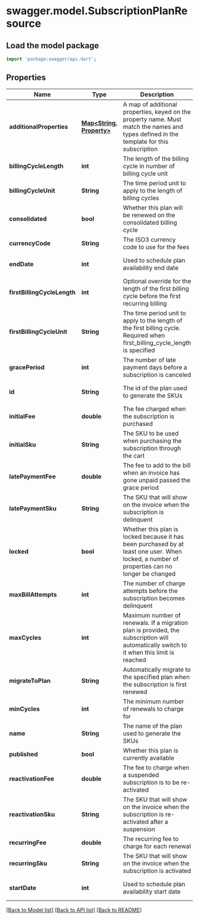 # swagger.model.SubscriptionPlanResource

## Load the model package
```dart
import 'package:swagger/api.dart';
```

## Properties
Name | Type | Description | Notes
------------ | ------------- | ------------- | -------------
**additionalProperties** | [**Map&lt;String, Property&gt;**](Property.md) | A map of additional properties, keyed on the property name.  Must match the names and types defined in the template for this subscription | [optional] [default to {}]
**billingCycleLength** | **int** | The length of the billing cycle in number of billing cycle unit | [default to null]
**billingCycleUnit** | **String** | The time period unit to apply to the length of billing cycles | [default to null]
**consolidated** | **bool** | Whether this plan will be renewed on the consolidated billing cycle | [default to null]
**currencyCode** | **String** | The ISO3 currency code to use for the fees | [default to null]
**endDate** | **int** | Used to schedule plan availability end date | [optional] [default to null]
**firstBillingCycleLength** | **int** | Optional override for the length of the first billing cycle before the first recurring billing | [optional] [default to null]
**firstBillingCycleUnit** | **String** | The time period unit to apply to the length of the first billing cycle. Required when first_billing_cycle_length is specified | [optional] [default to null]
**gracePeriod** | **int** | The number of late payment days before a subscription is canceled | [default to null]
**id** | **String** | The id of the plan used to generate the SKUs | [optional] [default to null]
**initialFee** | **double** | The fee charged when the subscription is purchased | [default to null]
**initialSku** | **String** | The SKU to be used when purchasing the subscription through the cart | [optional] [default to null]
**latePaymentFee** | **double** | The fee to add to the bill when an invoice has gone unpaid passed the grace period | [default to null]
**latePaymentSku** | **String** | The SKU that will show on the invoice when the subscription is delinquent | [optional] [default to null]
**locked** | **bool** | Whether this plan is locked because it has been purchased by at least one user.  When locked, a number of properties can no longer be changed | [optional] [default to null]
**maxBillAttempts** | **int** | The number of charge attempts before the subscription becomes delinquent | [default to null]
**maxCycles** | **int** | Maximum number of renewals. If a migration plan is provided, the subscription will automatically switch to it when this limit is reached | [optional] [default to null]
**migrateToPlan** | **String** | Automatically migrate to the specified plan when the subscription is first renewed | [optional] [default to null]
**minCycles** | **int** | The minimum number of renewals to charge for | [optional] [default to null]
**name** | **String** | The name of the plan used to generate the SKUs | [default to null]
**published** | **bool** | Whether this plan is currently available | [default to null]
**reactivationFee** | **double** | The fee to charge when a suspended subscription is to be re-activated | [default to null]
**reactivationSku** | **String** | The SKU that will show on the invoice when the subscription is re-activated after a suspension | [optional] [default to null]
**recurringFee** | **double** | The recurring fee to charge for each renewal | [default to null]
**recurringSku** | **String** | The SKU that will show on the invoice when the subscription is activated | [optional] [default to null]
**startDate** | **int** | Used to schedule plan availability start date | [optional] [default to null]

[[Back to Model list]](../README.md#documentation-for-models) [[Back to API list]](../README.md#documentation-for-api-endpoints) [[Back to README]](../README.md)


